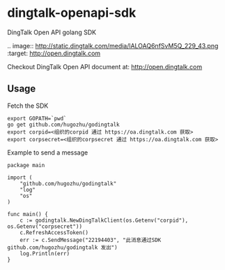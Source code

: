 # dingtalk-openapi-sdk
DingTalk Open API golang SDK

.. image:: http://static.dingtalk.com/media/lALOAQ6nfSvM5Q_229_43.png
   :target: http://open.dingtalk.com

Checkout DingTalk Open API document at: http://open.dingtalk.com

## Usage

Fetch the SDK
```
export GOPATH=`pwd`
go get github.com/hugozhu/godingtalk
export corpid=<组织的corpid 通过 https://oa.dingtalk.com 获取>
export corpsecret=<组织的corpsecret 通过 https://oa.dingtalk.com 获取>
```

Example to send a message

```
package main

import (
	"github.com/hugozhu/godingtalk"
	"log"
	"os"
)

func main() {
	c := godingtalk.NewDingTalkClient(os.Getenv("corpid"), os.Getenv("corpsecret"))
	c.RefreshAccessToken()
	err := c.SendMessage("22194403", "此消息通过SDK github.com/hugozhu/godingtalk 发出")
	log.Println(err)
}
```
